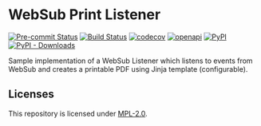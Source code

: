 # WebSub Print Listener
[![Pre-commit Status](https://github.com/OpenG2P/websub-print-listener/actions/workflows/pre-commit.yml/badge.svg?branch=develop)](https://github.com/OpenG2P/websub-print-listener/actions/workflows/pre-commit.yml?query=branch%3Adevelop)
[![Build Status](https://github.com/OpenG2P/websub-print-listener/actions/workflows/test.yml/badge.svg?branch=develop)](https://github.com/OpenG2P/websub-print-listener/actions/workflows/test.yml?query=branch%3Adevelop)
[![codecov](https://codecov.io/gh/OpenG2P/websub-print-listener/branch/develop/graph/badge.svg)](https://codecov.io/gh/OpenG2P/websub-print-listener)
[![openapi](https://img.shields.io/badge/open--API-swagger-brightgreen)](https://validator.swagger.io/?url=https://raw.githubusercontent.com/OpenG2P/websub-print-listener/develop/api-docs/generated/openapi.json)
[![PyPI](https://img.shields.io/pypi/v/websub-print-listener?label=pypi%20package)](https://pypi.org/project/websub-print-listener)
[![PyPI - Downloads](https://img.shields.io/pypi/dm/websub-print-listener)](https://pypi.org/project/websub-print-listener)

Sample implementation of a WebSub Listener which listens to events from WebSub and creates a printable PDF using Jinja template (configurable).

## Licenses

This repository is licensed under [MPL-2.0](LICENSE).
